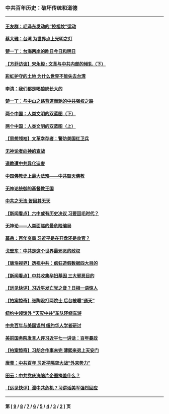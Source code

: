 ### 中共百年历史：破坏传统和道德
---
#### [王友群：毛泽东发动的“挖祖坟”运动](../../pages/nf1176114/n13723639.md?07110430) 
#### [蔡大雅：台湾 为世界点上光明之灯](../../pages/nf1176114/n13531530.md?07110430) 
#### [楚一丁：台海两岸的昨日今日和明日](../../pages/nf1176114/n13531468.md?07110430) 
#### [【方菲访谈】宋永毅 : 文革与中共内部的倾轧（下）](../../pages/nf1176114/n13486836.md?07110430) 
#### [彩虹护守的土地 为什么世界不能失去台湾](../../pages/nf1176114/n13476849.md?07110430) 
#### [李清：我们都是喝狼奶长大的](../../pages/nf1176114/n13471478.md?07110430) 
#### [楚一丁：与中山之路背道而驰的中共强权之路](../../pages/nf1176114/n13437270.md?07110430) 
#### [两个中国：人类文明的双蓝图（下）](../../pages/nf1176114/n13423132.md?07110430) 
#### [两个中国：人类文明的双蓝图（上）](../../pages/nf1176114/n13422687.md?07110430) 
#### [【思想领袖】文革幸存者：警防美国红卫兵](../../pages/nf1176114/n13339289.md?07110430) 
#### [无神论者向神的宣战](../../pages/nf1176114/n13281535.md?07110430) 
#### [道教遭中共异化迫害](../../pages/nf1176114/n13281463.md?07110430) 
#### [中国佛教史上最大法难——中共毁灭佛教](../../pages/nf1176114/n13281397.md?07110430) 
#### [无神论统御的基督教王国](../../pages/nf1176114/n13281280.md?07110430) 
#### [中共之无法 皆因其无天](../../pages/nf1176114/n13281088.md?07110430) 
#### [【新闻看点】六中或有历史决议 习要回毛时代？](../../pages/nf1176114/n13222895.md?07110430) 
#### [无神论——人类面临的最危险骗局](../../pages/nf1176114/n13196137.md?07110430) 
#### [慕岳：百年变局 习近平是在开盘还是收官？](../../pages/nf1176114/n13206516.md?07110430) 
#### [戈壁东：中共是这个世界最邪恶的政权](../../pages/nf1176114/n13085641.md?07110430) 
#### [【唐浩视界】透视中共：疯狂造假数据四大目的](../../pages/nf1176114/n13080590.md?07110430) 
#### [【新闻看点】中共收集孕妇基因 三大邪恶目的](../../pages/nf1176114/n13077182.md?07110430) 
#### [【远见快评】习近平发亡党之音？日相一语惊人](../../pages/nf1176114/n13074809.md?07110430) 
#### [【拍案惊奇】张陶殴打两院士 后台被曝“通天”](../../pages/nf1176114/n13070496.md?07110430) 
#### [纽约中领馆外 “天灭中共”车队环绕车游](../../pages/nf1176114/n13070693.md?07110430) 
#### [中共百年与美国误判 纽约华人学者研讨](../../pages/nf1176114/n13067969.md?07110430) 
#### [美前国务院发言人评习近平七一讲话：百年暴政](../../pages/nf1176114/n13066986.md?07110430) 
#### [【拍案惊奇】习胡合作事未完 薄熙来弟上天安门](../../pages/nf1176114/n13065867.md?07110430) 
#### [唐青：中共百年 习近平隔空大战“外来势力”](../../pages/nf1176114/n13065976.md?07110430) 
#### [田云：中共党庆洗脑片企图掩盖什么？](../../pages/nf1176114/n13064395.md?07110430) 
#### [【远见快评】泄中共危机？习讲话美军强烈回应](../../pages/nf1176114/n13064269.md?07110430) 

---
#### 第 [ [9](./9.md?07110430) / [8](./8.md?07110430) / [7](./7.md?07110430) / [6](./6.md?07110430) / [5](./5.md?07110430) / [4](./4.md?07110430) / [3](./3.md?07110430) / [2](./2.md?07110430) ] 页
